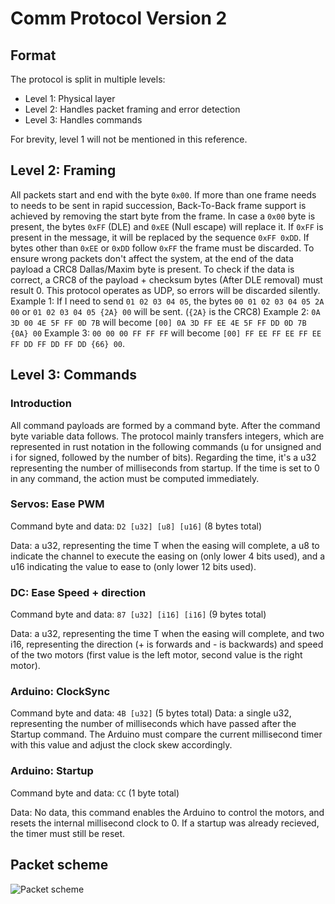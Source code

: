 
# Comm Protocol Version 2
## Format
The protocol is split in multiple levels:
- Level 1: Physical layer
- Level 2: Handles packet framing and error detection
- Level 3: Handles commands

For brevity, level 1 will not be mentioned in this reference.
## Level 2: Framing
All packets start and end with the byte `0x00`.  If more than one frame needs to needs to be sent in rapid succession, Back-To-Back frame support is achieved by removing the start byte from the frame. In case a `0x00` byte is present, the bytes `0xFF` (DLE) and `0xEE` (Null escape) will replace it. If `0xFF` is present in the message, it will be replaced by the sequence `0xFF 0xDD`. If bytes other than `0xEE` or `0xDD` follow `0xFF` the frame must be discarded. To ensure wrong packets don't affect the system, at the end of the data payload a CRC8 Dallas/Maxim byte is present. To check if the data is correct, a CRC8 of the payload + checksum bytes (After DLE removal) must result 0. This protocol operates as UDP, so errors will be discarded silently.
Example 1:
If I need to send `01 02 03 04 05`, the bytes `00 01 02 03 04 05 2A 00`  or `01 02 03 04 05 {2A} 00` will be sent. (`{2A}` is the  CRC8)
Example 2:
`0A 3D 00 4E 5F FF 0D 7B` will become `[00] 0A 3D FF EE 4E 5F FF DD 0D 7B {0A} 00`
Example 3:
`00 00 00 FF FF FF` will become `[00] FF EE FF EE FF EE FF DD FF DD FF DD {66} 00`.

## Level 3: Commands
### Introduction
All command payloads are formed by a command byte. After the command byte variable data follows. The protocol mainly transfers integers, which are represented in rust notation in the following commands (u for unsigned and i for signed, followed by the number of bits). Regarding the time, it's a u32 representing the number of milliseconds from startup. If the time is set to 0 in any command, the action must be computed immediately.
### Servos: Ease PWM
Command byte and data: `D2 [u32] [u8] [u16]` (8 bytes total)

Data: a u32, representing the time T when the easing will complete, a u8 to indicate the channel to execute the easing on (only lower 4 bits used), and a u16 indicating the  value to ease to (only lower 12 bits used).

### DC: Ease Speed + direction
Command byte and data: `87 [u32] [i16] [i16]` (9 bytes total)

Data: a u32, representing the time T when the easing will complete, and two i16, representing the direction (+ is forwards and - is backwards) and speed of the two motors (first value is the left motor, second value is the right motor).

### Arduino: ClockSync
Command byte and data: `4B [u32]` (5 bytes total)
Data: a single u32, representing the number of milliseconds which have passed after the Startup command. The Arduino must compare the current millisecond timer with this value and adjust the clock skew accordingly.

### Arduino: Startup
Command byte and data: `CC` (1 byte total)

Data: No data, this command enables the Arduino to control the motors, and resets the internal millisecond clock to 0. If a startup was already recieved, the timer must still be reset.

## Packet scheme
![Packet scheme](https://i.imgur.com/E5Y0aXi.png)
